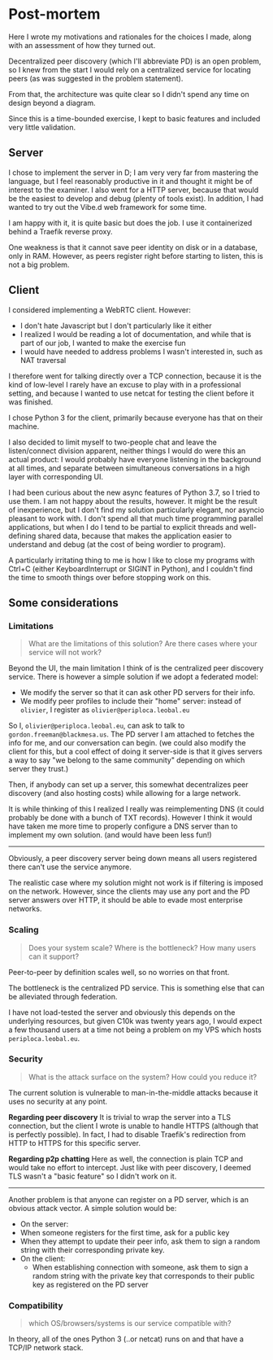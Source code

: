# Post-mortem

Here I wrote my motivations and rationales for the choices I made,
along with an assessment of how they turned out.

Decentralized peer discovery (which I'll abbreviate PD) is an open problem,
so I knew from the start I would rely on a centralized service for locating
peers (as was suggested in the problem statement).

From that, the architecture was quite clear so I didn't spend any time on design
beyond a diagram.

Since this is a time-bounded exercise, I kept to basic features and included
very little validation.

## Server

I chose to implement the server in D; I am very very far from mastering the
language, but I feel reasonably productive in it and thought it might be
of interest to the examiner. I also went for a HTTP server, because that would
be the easiest to develop and debug (plenty of tools exist). In addition, I had
wanted to try out the Vibe.d web framework for some time.

I am happy with it, it is quite basic but does the job. I use it containerized behind a Traefik reverse proxy.

One weakness is that it cannot save peer identity on disk or in a database,
only in RAM. However, as peers register right before starting to listen, this
is not a big problem.

## Client

I considered implementing a WebRTC client. However:
 - I don't hate Javascript but I don't particularly like it either
 - I realized I would be reading a lot of documentation, and while that is part
   of our job, I wanted to make the exercise fun
 - I would have needed to address problems I wasn't interested in,
   such as NAT traversal

I therefore went for talking directly over a TCP connection, because it is the
kind of low-level I rarely have an excuse to play with in a professional
setting, and because I wanted to use netcat for testing the client before it was
finished.

I chose Python 3 for the client, primarily because everyone has that on their
machine.

I also decided to limit myself to two-people chat and leave the listen/connect
division apparent, neither things I would do were this an actual product:
I would probably have everyone listening in the background at all times, and
separate between simultaneous conversations in a high layer with
corresponding UI.

I had been curious about the new async features of Python 3.7, so I tried to use
them. I am not happy about the results, however. It might be the result of
inexperience, but I don't find my solution particularly elegant, nor asyncio
pleasant to work with. I don't spend all that much time programming parallel
applications, but when I do I tend to be partial to explicit threads and
well-defining shared data, because that makes the application easier to
understand and debug (at the cost of being wordier to program).

A particularly irritating thing to me is how I like to close my programs with
Ctrl+C (either KeyboardInterrupt or SIGINT in Python), and I couldn't find the
time to smooth things over before stopping work on this.

## Some considerations

### Limitations

> What are the limitations of this solution?
> Are there cases where your service will not work?

Beyond the UI, the main limitation I think of is the centralized peer discovery
service. There is however a simple solution if we adopt a federated model:

- We modify the server so that it can ask other PD servers for their info.
- We modify peer profiles to include their "home" server: instead of `olivier`,
  I register as `olivier@periploca.leobal.eu`

So I, `olivier@periploca.leobal.eu`, can ask to talk to
`gordon.freeman@blackmesa.us`. The PD server I am attached to fetches the info
for me, and our conversation can begin. (we could also modify the client for
this, but a cool effect of doing it server-side is that it gives servers a way
to say "we belong to the same community" depending on which server they trust.)

Then, if anybody can set up a server, this somewhat decentralizes peer discovery
(and also hosting costs) while allowing for a large network.

It is while thinking of this I realized I really was reimplementing DNS (it
could probably be done with a bunch of TXT records).
However I think it would have taken me more time to properly configure a DNS
server than to implement my own solution. (and would have been less fun!)

---

Obviously, a peer discovery server being down means all users registered there
can't use the service anymore.

The realistic case where my solution might not work is if filtering is imposed
on the network. However, since the clients may use any port and the PD server
answers over HTTP, it should be able to evade most enterprise networks.


### Scaling

> Does your system scale?
> Where is the bottleneck?
> How many users can it support?

Peer-to-peer by definition scales well, so no worries on that front.

The bottleneck is the centralized PD service. This is something else that can be
alleviated through federation.

I have not load-tested the server and obviously this depends on the underlying
resources, but given C10k was twenty years ago, I would expect a few thousand
users at a time not being a problem on my VPS which hosts `periploca.leobal.eu`.

### Security

> What is the attack surface on the system?
> How could you reduce it?

The current solution is vulnerable to man-in-the-middle attacks because it uses
no security at any point.

**Regarding peer discovery**
It is trivial to wrap the server into a TLS connection, but the client I wrote
is unable to handle HTTPS (although that is perfectly possible). In fact, I had
to disable Traefik's redirection from HTTP to HTTPS for this specific server.

**Regarding p2p chatting**
Here as well, the connection is plain TCP and would take no effort to intercept.
Just like with peer discovery, I deemed TLS wasn't a "basic feature" so I didn't
work on it.

---

Another problem is that anyone can register on a PD server, which is an obvious
attack vector. A simple solution would be:
 - On the server: 
  - When someone registers for the first time, ask for a public key
  - When they attempt to update their peer info, ask them to sign a random
    string with their corresponding private key.
 - On the client:
   - When establishing connection with someone, ask them to sign a random string
     with the private key that corresponds to their public key as registered on
     the PD server

### Compatibility

> which OS/browsers/systems is our service compatible with?

In theory, all of the ones Python 3 (..or netcat) runs on and that have a TCP/IP
network stack.

